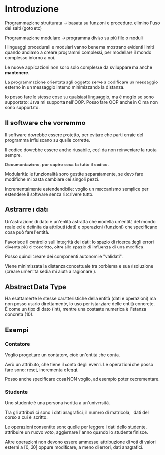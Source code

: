 # Introduzione

Programmazione strutturata -> basata su funzioni e procedure, elimino l'uso dei salti (goto etc)

Programmazione modulare -> programma diviso su più file o moduli

I linguaggi procedurali e modulari vanno bene ma mostrano evidenti limiti quando andiamo a creare programmi complessi,
per modellare il mondo complesso intorno a noi.

Le nuove applicazioni non sono solo complesse da sviluppare ma anche **mantenere**.

La programmazione orientata agli oggetto serve a codificare un messaggio esterno in un messaggio interno minimizzando la distanza.

Io posso fare le stesse cose su qualsiasi linguaggio, ma è meglio se sono supportato: Java mi supporta nell'OOP.
Posso fare OOP anche in C ma non sono supportato.

## Il software che vorremmo

Il software dovrebbe essere protetto, per evitare che parti errate del programma influiscano su quelle corrette.

Il codice dovrebbe essere anche riusabile, così da non reinventare la ruota sempre.

Documentazione, per capire cosa fa tutto il codice.

Modularità: le funzionalità sono gestite separatamente, se devo fare modifiche mi basta cambiare dei singoli pezzi.

Incrementalmente estendendibile: voglio un meccanismo semplice per estendere il software senza riscrivere tutto.

## Astrarre i dati

Un'astrazione di dato è un'entità astratta che modella un'entità del mondo reale
ed è definita da attributi (dati) e operazioni (funzioni) che specificano cosa può
fare l'entità.

Favorisce il controllo sull'integrità dei dati: lo spazio di ricerca degli errori diventa più circoscritto,
oltre allo spazio di influenza di una modifica.

Posso quindi creare dei componenti autonomi e "validati".

Viene minimizzata la distanza concettuale tra porblema e sua risoluzione (creare un'entità sedia mi aiuta a
ragionare ).

## Abstract Data Type

Ha esattamente le stesse caratteristiche della entità (dati e operazioni) ma non posso usarlo direttamente,
lo uso per istanziare delle entità concrete. È come un tipo di dato (int), mentre una costante numerica è l'istanza
concreta (10).

## Esempi

### Contatore

Voglio progettare un contatore, cioè un'entità che conta.

Avrò un attributo, che tiene il conto degli eventi. Le operazioni che posso fare sono: reset, incrementa e leggi.

Posso anche specificare cosa NON voglio, ad esempio poter decrementare.

### Studente

Uno studente è una persona iscritta a un'università.

Tra gli attributi ci sono i dati anagrafici, il numero di matricola, i dati del corso a cui è iscritto.

Le operazioni consentite sono quelle per leggere i dati dello studente, attribuire un nuovo voto, aggiornare l'anno
quando lo studente finisce.

Altre operazioni non devono essere ammesse: attribuzione di voti di valori esterni a [0, 30] oppure modificare,
a meno di errori, dati anagrafici.
